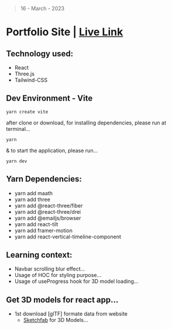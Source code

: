> 16 - March - 2023

# Portfolio Site | [Live Link](https://p2-sites.netlify.app)

## Technology used:
* React
* Three.js
* Tailwind-CSS

## Dev Environment - Vite
```
yarn create vite
```

after clone or download, for installing dependencies, please run at terminal...

```
yarn
```

& to start the application, please run...

```
yarn dev
```


## Yarn Dependencies:
* yarn add maath
* yarn add three
* yarn add @react-three/fiber
* yarn add @react-three/drei
* yarn add @emailjs/browser
* yarn add react-tilt
* yarn add framer-motion
* yarn add react-vertical-timeline-component

## Learning context:
* Navbar scrolling blur effect...
* Usage of HOC for styling purpose...
* Usage of useProgress hook for 3D model loading...


## Get 3D models for react app...

* 1st download [glTF] formate data from website
    * [Sketchfab](https://sketchfab.com) for 3D Models...